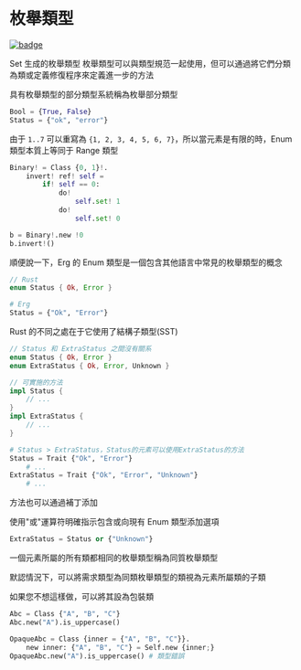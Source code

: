 # 枚舉類型

[![badge](https://img.shields.io/endpoint.svg?url=https%3A%2F%2Fgezf7g7pd5.execute-api.ap-northeast-1.amazonaws.com%2Fdefault%2Fsource_up_to_date%3Fowner%3Derg-lang%26repos%3Derg%26ref%3Dmain%26path%3Ddoc/EN/syntax/type/11_enum.md%26commit_hash%3D51de3c9d5a9074241f55c043b9951b384836b258)](https://gezf7g7pd5.execute-api.ap-northeast-1.amazonaws.com/default/source_up_to_date?owner=erg-lang&repos=erg&ref=main&path=doc/EN/syntax/type/11_enum.md&commit_hash=51de3c9d5a9074241f55c043b9951b384836b258)

Set 生成的枚舉類型
枚舉類型可以與類型規范一起使用，但可以通過將它們分類為類或定義修復程序來定義進一步的方法

具有枚舉類型的部分類型系統稱為枚舉部分類型

```python
Bool = {True, False}
Status = {"ok", "error"}
```

由于 `1..7` 可以重寫為 `{1, 2, 3, 4, 5, 6, 7}`，所以當元素是有限的時，Enum 類型本質上等同于 Range 類型

```python
Binary! = Class {0, 1}!.
    invert! ref! self =
        if! self == 0:
            do!
                self.set! 1
            do!
                self.set! 0

b = Binary!.new !0
b.invert!()
```

順便說一下，Erg 的 Enum 類型是一個包含其他語言中常見的枚舉類型的概念

```rust
// Rust
enum Status { Ok, Error }
```

```python
# Erg
Status = {"Ok", "Error"}
```

Rust 的不同之處在于它使用了結構子類型(SST)

```rust
// Status 和 ExtraStatus 之間沒有關系
enum Status { Ok, Error }
enum ExtraStatus { Ok, Error, Unknown }

// 可實施的方法
impl Status {
    // ...
}
impl ExtraStatus {
    // ...
}
```

```python
# Status > ExtraStatus，Status的元素可以使用ExtraStatus的方法
Status = Trait {"Ok", "Error"}
    # ...
ExtraStatus = Trait {"Ok", "Error", "Unknown"}
    # ...
```

方法也可以通過補丁添加

使用"或"運算符明確指示包含或向現有 Enum 類型添加選項

```python
ExtraStatus = Status or {"Unknown"}
```

一個元素所屬的所有類都相同的枚舉類型稱為同質枚舉類型

默認情況下，可以將需求類型為同類枚舉類型的類視為元素所屬類的子類

如果您不想這樣做，可以將其設為包裝類

```python
Abc = Class {"A", "B", "C"}
Abc.new("A").is_uppercase()

OpaqueAbc = Class {inner = {"A", "B", "C"}}.
    new inner: {"A", "B", "C"} = Self.new {inner;}
OpaqueAbc.new("A").is_uppercase() # 類型錯誤
```
